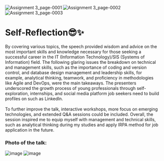 ![Assignment 3_page-0001](https://github.com/user-attachments/assets/5824b844-611c-43ce-b35b-9a9462b5cdb8)
![Assignment 3_page-0002](https://github.com/user-attachments/assets/a67be342-8253-4a95-8657-301e8d9ce3f1)
![Assignment 3_page-0003](https://github.com/user-attachments/assets/a1c0c12e-2b02-44c8-914c-b61165c228dc)


# Self-Reflection😎✨
By covering various topics, the speech provided wisdom and advice on the most important skills and knowledge necessary for those seeking a successful career in the IT (Information Technology)/SIS (Systems of Information) field. The following glaring issues the breakdown on technical and management skills, such as the importance of coding and version control, and database design management and leadership skills, for example, analytical thinking, teamwork, and proficiency in methodologies like Agile and DevOps, were the main takeaways. The presenters underscored the growth process of young professionals through self-exploration, internships, and social media platform job seekers need to build profiles on such as LinkedIn.\
\
To further improve the talk,  interactive workshops, more focus on emerging technologies, and extended Q&A sessions could be included. Overall, the session inspired me to equip myself with management and technical skills, such as analytical thinking during my studies and apply IRPA method for job application in the future.
### Photo of the talk:
![image](https://github.com/user-attachments/assets/efa0994b-101e-43c8-bcf4-ef71261d7a93)
![image](https://github.com/user-attachments/assets/7d17f32e-df42-489a-9bc0-83106eca19d2)
